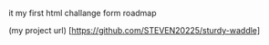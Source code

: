 it my first html challange form roadmap



(my project url) [https://github.com/STEVEN20225/sturdy-waddle]
